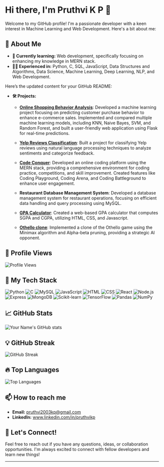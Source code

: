 # Hi there, I'm Pruthvi K P 👋

Welcome to my GitHub profile! I'm a passionate developer with a keen interest in Machine Learning and Web Development. Here's a bit about me:

## 🚀 About Me
- **🌱 Currently learning:** Web development, specifically focusing on enhancing my knowledge in MERN stack.
- **👨‍💻 Experienced in:** Python, C, SQL, JavaScript, Data Structures and Algorithms, Data Science, Machine Learning, Deep Learning, NLP, and Web Development.
  
Here’s the updated content for your GitHub README:

- **🛠️ Projects:**
  - **[Online Shopping Behavior Analysis](https://github.com/pruthvikp/ONLINE_SHOPPING_BEHAVIOR_ANALYSIS)**: Developed a machine learning project focusing on predicting customer purchase behavior to enhance e-commerce sales. Implemented and compared multiple machine learning models, including KNN, Naive Bayes, SVM, and Random Forest, and built a user-friendly web application using Flask for real-time predictions.
  
  - **[Yelp Reviews Classification](https://github.com/pruthvikp/YELP_REVIEWS_CLASSIFICATION_USING_NLP)**: Built a project for classifying Yelp reviews using natural language processing techniques to analyze sentiments and categorize feedback.

  - **[Code Conquer](https://github.com/pruthvikp/CODE-CONQUER)**: Developed an online coding platform using the MERN stack, providing a comprehensive environment for coding practice, competitions, and skill improvement. Created features like Coding Playground, Coding Arena, and Coding Battleground to enhance user engagement. 

  - **Restaurant Database Management System**: Developed a database management system for restaurant operations, focusing on efficient data handling and query processing using MySQL.

  - **[GPA Calculator](https://pruthvikp.github.io/GPA_CALCULATOR)**: Created a web-based GPA calculator that computes SGPA and CGPA, utilizing HTML, CSS, and Javascript.

  - **[Othello clone](https://github.com/pruthvikp/OTHELLO-CLONE)**: Implemented a clone of the Othello game using the Minimax algorithm and Alpha-beta pruning, providing a strategic AI opponent.


## 🌟 Profile Views
![Profile Views](https://komarev.com/ghpvc/?username=pruthvikp&color=brightgreen)

## 🧰 My Tech Stack
![Python](https://img.shields.io/badge/Python-3776AB?style=for-the-badge&logo=python&logoColor=white)
![C](https://img.shields.io/badge/C-A8B9CC?style=for-the-badge&logo=c&logoColor=white)
![MySQL](https://img.shields.io/badge/MySQL-4479A1?style=for-the-badge&logo=mysql&logoColor=white)
![JavaScript](https://img.shields.io/badge/JavaScript-F7DF1E?style=for-the-badge&logo=javascript&logoColor=black)
![HTML](https://img.shields.io/badge/HTML5-E34F26?style=for-the-badge&logo=html5&logoColor=white)
![CSS](https://img.shields.io/badge/CSS3-1572B6?style=for-the-badge&logo=css3&logoColor=white)
![React](https://img.shields.io/badge/React-61DAFB?style=for-the-badge&logo=react&logoColor=black)
![Node.js](https://img.shields.io/badge/Node.js-339933?style=for-the-badge&logo=node.js&logoColor=white)
![Express](https://img.shields.io/badge/Express-000000?style=for-the-badge&logo=express&logoColor=white)
![MongoDB](https://img.shields.io/badge/MongoDB-47A248?style=for-the-badge&logo=mongodb&logoColor=white)
![Scikit-learn](https://img.shields.io/badge/Scikit--learn-F7931E?style=for-the-badge&logo=scikit-learn&logoColor=white)
![TensorFlow](https://img.shields.io/badge/TensorFlow-FF6F00?style=for-the-badge&logo=tensorflow&logoColor=white)
![Pandas](https://img.shields.io/badge/Pandas-150458?style=for-the-badge&logo=pandas&logoColor=white)
![NumPy](https://img.shields.io/badge/NumPy-013243?style=for-the-badge&logo=numpy&logoColor=white)


## 📈 GitHub Stats
![Your Name's GitHub stats](https://github-readme-stats.vercel.app/api?username=pruthvikp&show_icons=true&theme=radical)

## 💡 GitHub Streak
![GitHub Streak](https://github-readme-streak-stats.herokuapp.com/?user=pruthvikp&theme=radical)

## 🔥 Top Languages
![Top Languages](https://github-readme-stats.vercel.app/api/top-langs/?username=pruthvikp&layout=compact&theme=radical)


## 📫 How to reach me
- **Email:** pruthvi2003kp@gmail.com
- **LinkedIn:** www.linkedin.com/in/pruthvikp

## 💬 Let's Connect!
Feel free to reach out if you have any questions, ideas, or collaboration opportunities. I'm always excited to connect with fellow developers and learn new things!

---

